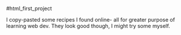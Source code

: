 #html_first_project

I copy-pasted some recipes I found online- all for greater purpose of learning web dev. They look good though, I might try some myself.